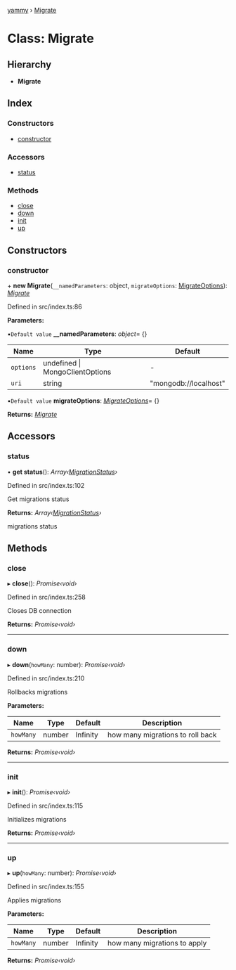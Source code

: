 [yammy](../README.md) › [Migrate](migrate.md)

# Class: Migrate

## Hierarchy

* **Migrate**

## Index

### Constructors

* [constructor](migrate.md#constructor)

### Accessors

* [status](migrate.md#status)

### Methods

* [close](migrate.md#close)
* [down](migrate.md#down)
* [init](migrate.md#init)
* [up](migrate.md#up)

## Constructors

###  constructor

\+ **new Migrate**(`__namedParameters`: object, `migrateOptions`: [MigrateOptions](../interfaces/migrateoptions.md)): *[Migrate](migrate.md)*

Defined in src/index.ts:86

**Parameters:**

▪`Default value`  **__namedParameters**: *object*= {}

Name | Type | Default |
------ | ------ | ------ |
`options` | undefined &#124; MongoClientOptions | - |
`uri` | string | "mongodb://localhost" |

▪`Default value`  **migrateOptions**: *[MigrateOptions](../interfaces/migrateoptions.md)*= {}

**Returns:** *[Migrate](migrate.md)*

## Accessors

###  status

• **get status**(): *Array‹[MigrationStatus](../interfaces/migrationstatus.md)›*

Defined in src/index.ts:102

Get migrations status

**Returns:** *Array‹[MigrationStatus](../interfaces/migrationstatus.md)›*

migrations status

## Methods

###  close

▸ **close**(): *Promise‹void›*

Defined in src/index.ts:258

Closes DB connection

**Returns:** *Promise‹void›*

___

###  down

▸ **down**(`howMany`: number): *Promise‹void›*

Defined in src/index.ts:210

Rollbacks migrations

**Parameters:**

Name | Type | Default | Description |
------ | ------ | ------ | ------ |
`howMany` | number | Infinity | how many migrations to roll back  |

**Returns:** *Promise‹void›*

___

###  init

▸ **init**(): *Promise‹void›*

Defined in src/index.ts:115

Initializes migrations

**Returns:** *Promise‹void›*

___

###  up

▸ **up**(`howMany`: number): *Promise‹void›*

Defined in src/index.ts:155

Applies migrations

**Parameters:**

Name | Type | Default | Description |
------ | ------ | ------ | ------ |
`howMany` | number | Infinity | how many migrations to apply  |

**Returns:** *Promise‹void›*
